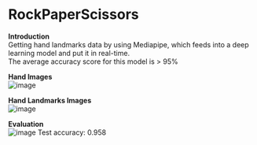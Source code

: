 # RockPaperScissors

**Introduction**  
Getting hand landmarks data by using Mediapipe, which feeds into a deep learning model and put it in real-time.  
The average accuracy score for this model is > 95%

**Hand Images**  
![image](https://github.com/phamvoquoclong/RockPaperScissors/assets/136946649/7f5c643c-b035-4d46-836b-1b45d3cfdef8)

**Hand Landmarks Images**  
![image](https://github.com/phamvoquoclong/RockPaperScissors/assets/136946649/48f4d330-58c6-4662-9a41-10ae3e638810)

**Evaluation**  
![image](https://github.com/phamvoquoclong/RockPaperScissors/assets/136946649/8df90691-26bb-4d80-a280-c2be5d13fef2)
Test accuracy: 0.958
